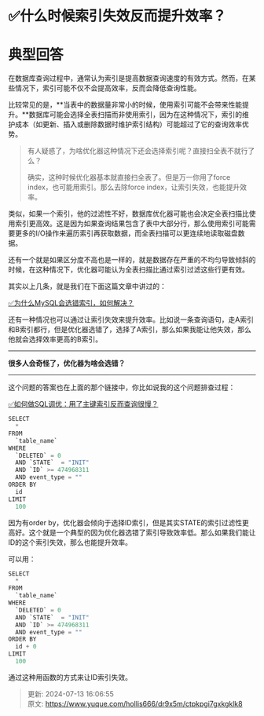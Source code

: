 # ✅什么时候索引失效反而提升效率？

# 典型回答


在数据库查询过程中，通常认为索引是提高数据查询速度的有效方式。然而，在某些情况下，索引可能不仅不会提高效率，反而会降低查询性能。



比较常见的是，**当表中的数据量非常小的时候，使用索引可能不会带来性能提升。**数据库可能会选择全表扫描而非使用索引，因为在这种情况下，索引的维护成本（如更新、插入或删除数据时维护索引结构）可能超过了它的查询效率优势。



> 有人疑惑了，为啥优化器这种情况下还会选择索引呢？直接扫全表不就行了么？
>
> 确实，这种时候优化器基本就直接扫全表了。但是万一你用了force index，也可能用索引。那么去除force index，让索引失效，也能提升效率。
>



类似，如果一个索引，他的过滤性不好，数据库优化器可能也会决定全表扫描比使用索引更高效。这是因为如果查询结果包含了表中大部分行，那么使用索引可能需要更多的I/O操作来遍历索引再获取数据，而全表扫描可以更连续地读取磁盘数据。



还有一个就是如果区分度不高也是一样的，就是数据存在严重的不均匀导致倾斜的时候，在这种情况下，优化器可能认为全表扫描比通过索引过滤这些行更有效。



其实以上几条，就是我们在下面这篇文章中讲过的：



[✅为什么MySQL会选错索引，如何解决？](https://www.yuque.com/hollis666/dr9x5m/ghy5i20ie717exee)



还有一种情况也可以通过让索引失效来提升效率。比如说一条查询语句，走A索引和B索引都行，但是优化器选错了，选择了A索引，那么如果我能让他失效，那么他就会选择效率更高的B索引。

****

**很多人会奇怪了，优化器为啥会选错？**

****

这个问题的答案也在上面的那个链接中，你比如说我的这个问题排查过程：



[✅如何做SQL调优：用了主键索引反而查询很慢？](https://www.yuque.com/hollis666/dr9x5m/lopuurburldnhvd4)





```java
SELECT
  *
FROM
  `table_name`
WHERE
  `DELETED` = 0
  AND `STATE`  = "INIT"
  AND `ID` >= 474968311
  AND event_type = ""
ORDER BY
  id
LIMIT
  100
```



因为有order by，优化器会倾向于选择ID索引，但是其实STATE的索引过滤性更高好。这个就是一个典型的因为优化器选错了索引导致效率低。那么如果我们能让ID的这个索引失效，那么也能提升效率。



可以用：





```java
SELECT
  *
FROM
  `table_name`
WHERE
  `DELETED` = 0
  AND `STATE`  = "INIT"
  AND `ID` >= 474968311
  AND event_type = ""
ORDER BY
  id + 0
LIMIT
  100
```



通过这种用函数的方式来让ID索引失效。



> 更新: 2024-07-13 16:06:55  
> 原文: <https://www.yuque.com/hollis666/dr9x5m/ctpkpgi7gxkgklk8>